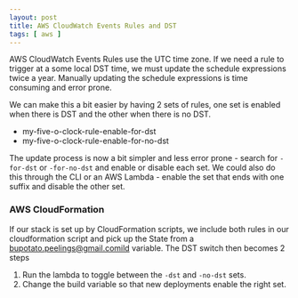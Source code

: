 ```yaml
---
layout: post
title: AWS CloudWatch Events Rules and DST
tags: [ aws ]
---
```


AWS CloudWatch Events Rules use the UTC time zone. If we need a rule to trigger at a some local DST time, we must update the schedule expressions twice a year. Manually updating the schedule expressions is time consuming and error prone.

We can make this a bit easier by having 2 sets of rules, one set is enabled when there is DST and the other when there is no DST.

* my-five-o-clock-rule-enable-for-dst
* my-five-o-clock-rule-enable-for-no-dst

The update process is now a bit simpler and less error prone - search for `-for-dst` or `-for-no-dst` and enable or disable each set. We could also do this through the CLI or an AWS Lambda - enable the set that ends with one suffix and disable the other set.

### AWS CloudFormation

If our stack is set up by CloudFormation scripts, we include both rules in our cloudformation script and pick up the State from a bupotato.peelings@gmail.comild variable. The DST switch then becomes 2 steps

1. Run the lambda to toggle between the `-dst` and `-no-dst` sets.
2. Change the build variable so that new deployments enable the right set.
